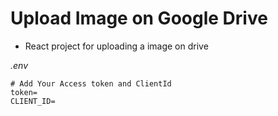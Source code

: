 # Upload Image on Google Drive

- React project for uploading a image on drive

_.env_

```env
# Add Your Access token and ClientId
token=
CLIENT_ID=
```
